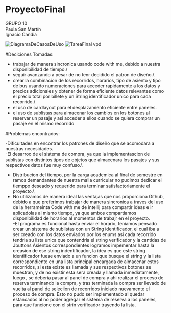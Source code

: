 # ProyectoFinal
GRUPO 10\
Paula San Martín\
Ignacio Candia

![DiagramaDeCasosDeUso](https://github.com/IgnCan/ProyectoFinal/assets/147210706/52939436-fb52-412b-a601-f2bb7345ba94)
![TareaFinal vpd](https://github.com/IgnCan/ProyectoFinal/assets/147210706/5c9be4eb-8964-435b-8f24-07e0e4471a20)


#Deciciones Tomadas:

- trabajar de manera sincronica usando code with me, debido a nuestra disponibilidad de tiempo.\
- seguir avanzando a pesar de no tenr decidido el patron de diseño.\
- crear la combinacion de los recorridos, horarios, tipo de asiento y tipo de bus usando numeraciones para acceder rapidamente a los datos y precios adicionales y obtener de forma eficiente datos relevantes como el precio total por billete y un String identificador unico para cada recorrido.\
- el uso de cardlayout para el desplazamiento eficiente entre paneles.
- el uso de sublistas para almacenar los cambios en los botones al reservar un pasaje y asi acceder a ellos cuando se quiera comprar un pasaje en el mismo recorrido  

#Problemas encontrados:

-Dificultades en encontrar los patrones de diseño que se acomodara a nuestras necesidades.\
-El desarroo de el sistema de compra, ya que la implementascion de sublistas con distintos tipos de objetos que almacenara los pasajes y sus respectivos datos fue muy confuso.\
- Distribucion del tiempo, por la carga academica al final de semestre en ramos demandantes de nuestra malla curricular no pudimos dedicar el tiemppo deseado y requerido para terminar satisfactoriamente el proyecto.\
- No utilizamos de manera ideal las ventajas que nos proporciona Github, debido a que preferimos trabajar de manera sincronica a traves del uso de la herrameinta Code with me de intellij para compartir ideas e ir aplicadolas al mismo tiempo, ya que ambos compartiamos disponibilidad de horarios al momentos de trabajr en el proyecto.\
-El programa es funcional hasta enviar el horario, teniamos pensado crear un sistema de sublistas con un String identificador, el cual iba a ser creado con  los datos enviados por los enums asi cada recorrido tendria su lista unica que contendria el string verificador y la cantidas de Jbuttons Asientos correspondientes logramos impementar hasta la creasion de ese string indentificador, la idea es que este string identificador fuese enviado a un funcion que busque el string y la lista correspondiente en una lista principal encargada de almacenar estos recorridos, si esta existe es llamada y sus respectivos botones se muestran, y de no existir esta sera creada y llamada inmediatamente, luego , se deberia pasar al panel de compra y ahi realizar el proceso de reserva terminando la compra, y tras terminada la compra ser llevado de vuelta al panel de seleciion de recorridos iniciado nuevamente el proceso de compra. Esto no pudo ser implementado al quedar estancados al no poder agregar el sistema de reserva a los paneles, para que funcione con el strin verificador trayendo la lista.


